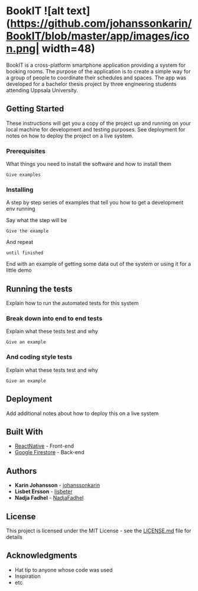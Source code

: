 # BookIT ![alt text](https://github.com/johanssonkarin/BookIT/blob/master/app/images/icon.png| width=48)

BookIT is a cross-platform smartphone application providing a system for booking rooms. The purpose of the application is to create a simple way for a group of people to coordinate their schedules and spaces. The app was developed for a bachelor thesis project by three engineering students attending Uppsala University. 

## Getting Started

These instructions will get you a copy of the project up and running on your local machine for development and testing purposes. See deployment for notes on how to deploy the project on a live system.

### Prerequisites

What things you need to install the software and how to install them

```
Give examples
```

### Installing

A step by step series of examples that tell you how to get a development env running

Say what the step will be

```
Give the example
```

And repeat

```
until finished
```

End with an example of getting some data out of the system or using it for a little demo

## Running the tests

Explain how to run the automated tests for this system

### Break down into end to end tests

Explain what these tests test and why

```
Give an example
```

### And coding style tests

Explain what these tests test and why

```
Give an example
```

## Deployment

Add additional notes about how to deploy this on a live system

## Built With

* [ReactNative](http://www.reactnative.com/) - Front-end
* [Google Firestore](https://firebase.google.com/products/firestore/) - Back-end


## Authors

* **Karin Johansson** - [johanssonkarin](https://github.com/johanssonkarin)
* **Lisbet Ersson** - [lisbeter](https://github.com/lisbeter)
* **Nadja Fadhel** - [NadjaFadhel](https://github.com/NadjaFadhel)

## License

This project is licensed under the MIT License - see the [LICENSE.md](LICENSE.md) file for details

## Acknowledgments

* Hat tip to anyone whose code was used
* Inspiration
* etc
